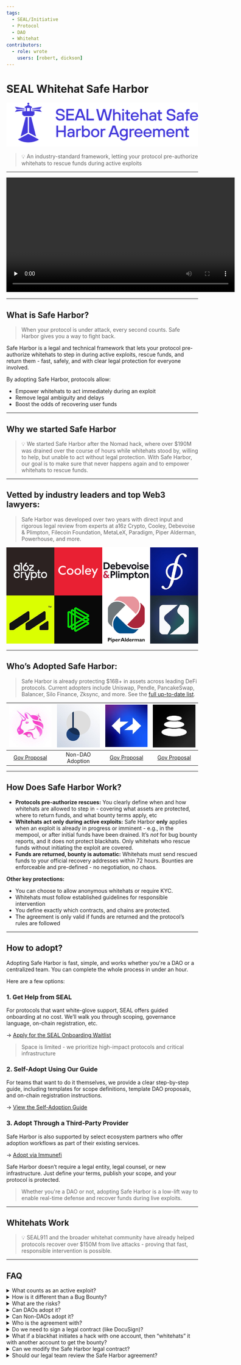```yaml
---
tags:
  - SEAL/Initiative
  - Protocol
  - DAO
  - Whitehat
contributors:
  - role: wrote
    users: [robert, dickson]
---
```


# SEAL Whitehat Safe Harbor

![](./images/whitehat-full-logo-blue.svg)


> 💡 An industry-standard framework, letting your protocol pre-authorize whitehats to rescue funds during active exploits 
> 

---

<div align="center">
  <video controls width="600" preload="none">
    <source src="./images/Protocol_Explainer_Video.mp4" type="video/mp4">
    Your browser does not support the video tag.
  </video>
</div>


---

## What is Safe Harbor?

> When your protocol is under attack, every second counts. Safe Harbor gives you a way to fight back.
> 

Safe Harbor is a legal and technical framework that lets your protocol pre-authorize whitehats to step in during active exploits, rescue funds, and return them - fast, safely, and with clear legal protection for everyone involved.

By adopting Safe Harbor, protocols allow:

- Empower whitehats to act immediately during an exploit
- Remove legal ambiguity and delays
- Boost the odds of recovering user funds

---

## Why we started Safe Harbor

> 💡 We started Safe Harbor after the Nomad hack, where over $190M was drained over the course of hours while whitehats stood by, willing to help, but unable to act without legal protection. With Safe Harbor, our goal is to make sure that never happens again and to empower whitehats to rescue funds.

---

## Vetted by industry leaders and top Web3 lawyers:

> Safe Harbor was developed over two years with direct input and rigorous legal review from experts at a16z Crypto, Cooley, Debevoise & Plimpton, Filecoin Foundation, MetaLeX, Paradigm, Piper Alderman, Powerhouse, and more.
> 

![legal.png](./images/legal.png)

---

## Who’s Adopted Safe Harbor:

> Safe Harbor is already protecting $16B+ in assets across leading DeFi protocols. Current adopters include Uniswap, Pendle, PancakeSwap, Balancer, Silo Finance, Zksync, and more. See the [full up-to-date list](https://safeharbor.securityalliance.org/).
> 

| ![Uniswap](./images/Uniswap_logo.png) | ![Pendle](./images/Pendle_logo.png) | ![ZkSync](./images/Zksync_logo.png) | ![Balancer](./images/Balancer_logo.png) |
|:-----------------------------------:|:----------------------------------:|:----------------------------------:|:-------------------------------------:|
| [Gov Proposal](https://www.tally.xyz/gov/uniswap/proposal/79) | Non-DAO Adoption | [Gov Proposal](https://www.tally.xyz/gov/zksync/proposal/35395412545014978447594654620386134175315194219985614464693911512436668500487?govId=eip155:324:0x496869a7575A1f907D1C5B1eca28e4e9E382afAb) | [Gov Proposal](https://snapshot.box/#/s:balancer.eth/proposal/0x8c3fd2550184ec28653c46e959782f1a3127ca8aa6a5652494a9c29ad77d9b55) |

---

## **How Does Safe Harbor Work?**

- **Protocols pre-authorize rescues:** You clearly define when and how whitehats are allowed to step in - covering what assets are protected, where to return funds, and what bounty terms apply, etc
- **Whitehats act only during active exploits:** Safe Harbor **only** applies when an exploit is already in progress or imminent - e.g., in the mempool, or after initial funds have been drained. It’s *not* for bug bounty reports, and it does not protect blackhats. Only whitehats who rescue funds without initiating the exploit are covered.
- **Funds are returned, bounty is automatic:** Whitehats must send rescued funds to your official recovery addresses within 72 hours. Bounties are enforceable and pre-defined - no negotiation, no chaos.

**Other key protections:**

- You can choose to allow anonymous whitehats or require KYC.
- Whitehats must follow established guidelines for responsible intervention
- You define exactly which contracts, and chains are protected.
- The agreement is only valid if funds are returned and the protocol’s rules are followed

---

## How to adopt?

Adopting Safe Harbor is fast, simple, and works whether you're a DAO or a centralized team. You can complete the whole process in under an hour.

Here are a few options:

### 1. Get Help from SEAL

For protocols that want white-glove support, SEAL offers guided onboarding at no cost. We’ll walk you through scoping, governance language, on-chain registration, etc.

→ [Apply for the SEAL Onboarding Waitlist](https://form.typeform.com/to/QF3YjWno)

> Space is limited - we prioritize high-impact protocols and critical infrastructure
> 

### 2. Self-Adopt Using Our Guide

For teams that want to do it themselves, we provide a clear step-by-step guide, including templates for scope definitions, template DAO proposals, and on-chain registration instructions.

→ [View the Self-Adoption Guide](./self-adoption-guide.md)

### 3. Adopt Through a Third-Party Provider

Safe Harbor is also supported by select ecosystem partners who offer adoption workflows as part of their existing services. 

→ [Adopt via Immunefi](https://docs.google.com/forms/d/e/1FAIpQLSehHw_KyNfSr9YbnO1AB3OZ4cvVS2oInIxdveCPguR9GSxZFQ/viewform)




Safe Harbor doesn’t require a legal entity, legal counsel, or new infrastructure. Just define your terms, publish your scope, and your protocol is protected.

> Whether you're a DAO or not, adopting Safe Harbor is a low-lift way to enable real-time defense and recover funds during live exploits.
> 

---

## Whitehats Work

> 💡 SEAL911 and the broader whitehat community have already helped protocols recover over $150M from live attacks - proving that fast, responsible intervention is possible.


---

## FAQ

<details>
<summary>What counts as an active exploit?</summary>

An *active exploit* is one that’s already in progress or imminent - for example, a malicious transaction sitting in the mempool or a vulnerability that's already being exploited. Safe Harbor only applies when immediate action is required to prevent or stop fund loss. It does **not** apply to situations where there is no imminent threat and where responsible disclosure can prevent fund loss.

</details>

<details>
<summary>How is it different than a Bug Bounty?</summary>

Bug bounties reward whitehats for responsibly disclosing vulnerabilities *before* they’re exploited. Safe Harbor kicks in *after* an exploit is underway - when there’s no time for disclosure, and whitehats need legal cover to intervene and recover funds in real time.

</details>
    
<details>
<summary>What are the risks?</summary>

There is little to no risk. The status quo is the protocol is hacked and the hacker gets 100% of funds. But with Safe Harbor, we unlock the upside of whitehats stepping in and rescuing funds. So the worst case scenario is the status quo, while the best case scenario is all funds are rescued by the protocol.

Whitehats only receive protection if they follow every requirement. If no exploit happens, nothing changes. If they do not follow Safe Harbor, they’re a blackhat

</details>
    
<details>
<summary>Can DAOs adopt it?</summary>

Yes. Safe Harbor was built with DAOs in mind. No legal entity is required - just a governance vote and public on-chain registration. Many protocols who have adopted are DAOs (ex: Uniswap, Balancer, Zksync) 

</details>
    
<details>
<summary>Can Non-DAOs adopt it?</summary>

Yes. Centralized teams and foundations can also adopt Safe Harbor by publishing their scope and adoption terms. No DAO is required. Many protocols who have adopted are centralized teams (Pendle, Polymarket)

</details>

<details>
<summary>Who is the agreement with?</summary>

The Safe Harbor agreement is structured as a **public unilateral offer -** a legally binding offer made by your protocol to *any whitehat* who acts under the published terms. There’s no need to know or pre-approve the individual. If a whitehat follows your rules (e.g. intervenes during an active exploit, returns funds to the recovery address, meets any KYC requirements), the agreement becomes binding. No signatures or formal negotiation required.

</details>

<details>
<summary>Do we need to sign a legal contract (like DocuSign)?</summary>

Nope. Safe Harbor uses on-chain registration and public adoption details - no signatures or lawyers required. If you’re a DAO, a governance vote is enough.

</details>

<details>
<summary>What if a blackhat initiates a hack with one account, then “whitehats” it with another account to get the bounty?</summary>

They’re not covered. Safe Harbor protections **only** apply to whitehats who are fully independent from the original exploit. If someone initiates a hack and then tries to “rescue” the funds with another address, they’re still considered a blackhat - **no bounty, no legal protection, and fully liable**.
    
To reduce this risk even further, we recommend protocols set their Safe Harbor bounty cap **at or below** their existing bug bounty. This way, there’s no financial incentive to attempt an exploit - it's easier, safer, and more profitable to report the bug through your standard disclosure process than to fake a whitehat rescue under legal risk.

</details>

<details>
<summary>Can we modify the Safe Harbor legal contract?</summary>

We strongly discourage protocols from modifying the legal language of the Safe Harbor agreement. The framework is designed as a **standard** across the industry, so whitehats can understand the rules quickly and act confidently during emergencies.
    
That said, the agreement is built with flexibility where it matters: you define your scope - such as which contracts are covered, Asset Recovery Addresses, bounty terms, and KYC requirements. These parameters are designed to give you control without breaking the shared standard that makes Safe Harbor effective.

</details>

<details>
<summary>Should our legal team review the Safe Harbor agreement?</summary>

It’s optional. The agreement has already been vetted by leading law firms (Cooley, Debevoise & Plimpton, Piper Alderman) and adopted by top-tier protocols like Uniswap, Balancer, and Pendle.
    
That said, if your legal team wants to review it for extra peace of mind, they absolutely can. Just keep in mind: the agreement is a community standard designed for consistency, so major edits aren’t recommended (and usually unnecessary).

</details>

